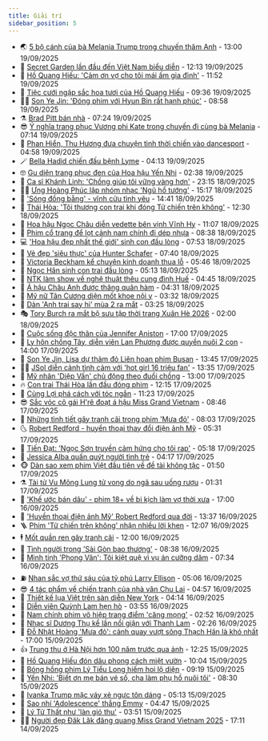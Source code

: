 ```yaml
---
title: Giải trí
sidebar_position: 5
---
```


<!-- vnexpress-giai-tri:START -->
- 🌏 [5 bộ cánh của bà Melania Trump trong chuyến thăm Anh](https://vnexpress.net/5-bo-canh-cua-ba-melania-trump-trong-chuyen-tham-anh-4941022.html) - 13:00 19/09/2025
- 💫 [Secret Garden lần đầu đến Việt Nam biểu diễn](https://vnexpress.net/secret-garden-lan-dau-den-viet-nam-bieu-dien-4941245.html) - 12:13 19/09/2025
- 🌮 [Hồ Quang Hiếu: &#39;Cảm ơn vợ cho tôi mái ấm gia đình&#39;](https://vnexpress.net/ho-quang-hieu-cam-on-vo-cho-toi-mai-am-gia-dinh-4941073.html) - 11:52 19/09/2025
- 🧠 [Tiệc cưới ngập sắc hoa tươi của Hồ Quang Hiếu](https://vnexpress.net/tiec-cuoi-ngap-sac-hoa-tuoi-cua-ho-quang-hieu-4941057.html) - 09:36 19/09/2025
- 👨‍🏫 [Son Ye Jin: &#39;Đóng phim với Hyun Bin rất hạnh phúc&#39;](https://vnexpress.net/son-ye-jin-dong-phim-voi-hyun-bin-rat-hanh-phuc-4941141.html) - 08:58 19/09/2025
- ⚗️ [Brad Pitt bán nhà](https://vnexpress.net/brad-pitt-ban-nha-4940996.html) - 07:24 19/09/2025
- 😎 [Ý nghĩa trang phục Vương phi Kate trong chuyến đi cùng bà Melania](https://vnexpress.net/y-nghia-trang-phuc-vuong-phi-kate-trong-chuyen-di-cung-ba-melania-4941006.html) - 07:14 19/09/2025
- 🫣 [Phan Hiển, Thu Hương đưa chuyện tình thời chiến vào dancesport](https://vnexpress.net/phan-hien-thu-huong-dua-chuyen-tinh-thoi-chien-vao-dancesport-4940976.html) - 04:58 19/09/2025
- 🪄 [Bella Hadid chiến đấu bệnh Lyme](https://vnexpress.net/bella-hadid-chien-dau-benh-lyme-4940933.html) - 04:13 19/09/2025
- 🤓 [Gu diện trang phục đen của Hoa hậu Yến Nhi](https://vnexpress.net/gu-dien-trang-phuc-den-cua-hoa-hau-yen-nhi-4940210.html) - 02:38 19/09/2025
- 🫶 [Ca sĩ Khánh Linh: &#39;Chồng giúp tôi vững vàng hơn&#39;](https://vnexpress.net/ca-si-khanh-linh-chong-giup-toi-vung-vang-hon-4939825.html) - 23:15 18/09/2025
- 🧑‍🏫 [Ưng Hoàng Phúc lập nhóm nhạc &#39;Ngũ hổ tướng&#39;](https://vnexpress.net/ung-hoang-phuc-lap-nhom-nhac-ngu-ho-tuong-4940835.html) - 15:17 18/09/2025
- 🦄 [&#39;Sóng đồng bằng&#39; - vĩnh cửu tình yêu](https://vnexpress.net/song-dong-bang-vinh-cuu-tinh-yeu-4940829.html) - 14:41 18/09/2025
- 💫 [Thái Hòa: &#39;Tôi thương con trai khi đóng Tử chiến trên không&#39;](https://vnexpress.net/thai-hoa-toi-thuong-con-trai-khi-dong-tu-chien-tren-khong-4939159.html) - 12:30 18/09/2025
- 🎊 [Hoa hậu Ngọc Châu diễn vedette bên vịnh Vĩnh Hy](https://vnexpress.net/hoa-hau-ngoc-chau-dien-vedette-ben-vinh-vinh-hy-4940715.html) - 11:07 18/09/2025
- 👹 [Phim cổ trang để lọt cảnh nam chính đi dép nhựa](https://vnexpress.net/phim-co-trang-de-lot-canh-nam-chinh-di-dep-nhua-4940546.html) - 08:38 18/09/2025
- 💻 [&#39;Hoa hậu đẹp nhất thế giới&#39; sinh con đầu lòng](https://vnexpress.net/hoa-hau-dep-nhat-the-gioi-sinh-con-dau-long-4940608.html) - 07:53 18/09/2025
- 🤡 [Vẻ đẹp &#39;siêu thực&#39; của Hunter Schafer](https://vnexpress.net/ve-dep-sieu-thuc-cua-hunter-schafer-4939778.html) - 07:40 18/09/2025
- 🥰 [Victoria Beckham kể chuyện kinh doanh thua lỗ](https://vnexpress.net/victoria-beckham-ke-chuyen-kinh-doanh-thua-lo-4940511.html) - 05:46 18/09/2025
- 🚀 [Ngọc Hân sinh con trai đầu lòng](https://vnexpress.net/ngoc-han-sinh-con-trai-dau-long-4940623.html) - 05:13 18/09/2025
- 📝 [NTK làm show về nghệ thuật thêu cung đình Huế](https://vnexpress.net/ntk-lam-show-ve-nghe-thuat-theu-cung-dinh-hue-4940076.html) - 04:45 18/09/2025
- 🐲 [Á hậu Châu Anh được thăng quân hàm](https://vnexpress.net/a-hau-chau-anh-duoc-thang-quan-ham-4940534.html) - 04:31 18/09/2025
- 🎃 [Mỹ nữ Tân Cương diện mốt khoe nội y](https://vnexpress.net/my-nu-tan-cuong-dien-mot-khoe-noi-y-4940247.html) - 03:32 18/09/2025
- 🤠 [Dàn &#39;Anh trai say hi&#39; mùa 2 ra mắt](https://vnexpress.net/dan-anh-trai-say-hi-mua-2-ra-mat-4940398.html) - 03:25 18/09/2025
- 🎭 [Tory Burch ra mắt bộ sưu tập thời trang Xuân Hè 2026](https://vnexpress.net/tory-burch-ra-mat-bo-suu-tap-thoi-trang-xuan-he-2026-4940070.html) - 02:00 18/09/2025
- 🧰 [Cuộc sống độc thân của Jennifer Aniston](https://vnexpress.net/cuoc-song-doc-than-cua-jennifer-aniston-4939259.html) - 17:00 17/09/2025
- 🦍 [Ly hôn chồng Tây, diễn viên Lan Phương được quyền nuôi 2 con](https://vnexpress.net/ly-hon-chong-tay-dien-vien-lan-phuong-duoc-quyen-nuoi-2-con-4940319.html) - 14:00 17/09/2025
- 🌝 [Son Ye Jin, Lisa dự thảm đỏ Liên hoan phim Busan](https://vnexpress.net/son-ye-jin-lisa-du-tham-do-lien-hoan-phim-busan-4940364.html) - 13:45 17/09/2025
- 🧑‍💻 [JSol diễn cảnh tình cảm với &#39;hot girl 16 triệu fan&#39;](https://vnexpress.net/jsol-dien-canh-tinh-cam-voi-hot-girl-16-trieu-fan-4940166.html) - 13:35 17/09/2025
- 🥸 [Mỹ nhân &#39;Diệp Vấn&#39; chủ động theo đuổi chồng](https://vnexpress.net/my-nhan-diep-van-chu-dong-theo-duoi-chong-4939823.html) - 13:00 17/09/2025
- 🔥 [Con trai Thái Hòa lần đầu đóng phim](https://vnexpress.net/con-trai-thai-hoa-lan-dau-dong-phim-4939911.html) - 12:15 17/09/2025
- 🐎 [Củng Lợi phá cách với tóc ngắn](https://vnexpress.net/cung-loi-pha-cach-voi-toc-ngan-4940171.html) - 11:23 17/09/2025
- 😎 [Sắc vóc cô gái H&#39;rê đoạt á hậu Miss Grand Vietnam](https://vnexpress.net/sac-voc-co-gai-h-re-doat-a-hau-miss-grand-vietnam-4939745.html) - 08:46 17/09/2025
- 🦄 [Những tình tiết gây tranh cãi trong phim &#39;Mưa đỏ&#39;](https://vnexpress.net/tinh-tiet-phim-mua-do-vap-phan-ung-4939283.html) - 08:03 17/09/2025
- 🌜 [Robert Redford - huyền thoại thay đổi điện ảnh Mỹ](https://vnexpress.net/robert-redford-huyen-thoai-thay-doi-dien-anh-my-4939986.html) - 05:31 17/09/2025
- 🚦 [Tiến Đạt: &#39;Ngọc Sơn truyền cảm hứng cho tôi rap&#39;](https://vnexpress.net/tien-dat-ngoc-son-truyen-cam-hung-cho-toi-rap-4939894.html) - 05:18 17/09/2025
- 🧐 [Jessica Alba quấn quýt người tình trẻ](https://vnexpress.net/jessica-alba-quan-quyt-nguoi-tinh-tre-4940006.html) - 04:17 17/09/2025
- 🐵 [Dàn sao xem phim Việt đầu tiên về đề tài không tặc](https://vnexpress.net/dan-sao-xem-phim-viet-dau-tien-ve-de-tai-khong-tac-4939998.html) - 01:50 17/09/2025
- ⚗️ [Tài tử Vu Mông Lung tử vong do ngã sau uống rượu](https://vnexpress.net/tai-tu-vu-mong-lung-tu-vong-do-nga-sau-uong-ruou-4939992.html) - 01:31 17/09/2025
- 👺 [&#39;Khế ước bán dâu&#39; - phim 18+ về bi kịch làm vợ thời xưa](https://vnexpress.net/giai-tri/phim/thu-vien-phim/khe-uoc-ban-dau-838) - 17:00 16/09/2025
- 🌊 [&#39;Huyền thoại điện ảnh Mỹ&#39; Robert Redford qua đời](https://vnexpress.net/huyen-thoai-dien-anh-my-robert-redford-qua-doi-4939900.html) - 13:37 16/09/2025
- 🪜 [Phim &#39;Tử chiến trên không&#39; nhận nhiều lời khen](https://vnexpress.net/phim-tu-chien-tren-khong-nhan-nhieu-loi-khen-4939876.html) - 12:07 16/09/2025
- 🕴 [Mốt quần ren gây tranh cãi](https://vnexpress.net/mot-quan-ren-gay-tranh-cai-4939815.html) - 12:00 16/09/2025
- 💃 [Tình người trong &#39;Sài Gòn bao thương&#39;](https://vnexpress.net/tinh-nguoi-trong-sai-gon-bao-thuong-4938895.html) - 08:38 16/09/2025
- 🦄 [Minh tinh &#39;Phong Vân&#39;: Tôi kiệt quệ vì vụ án cưỡng dâm](https://vnexpress.net/minh-tinh-phong-van-toi-kiet-que-vi-vu-an-cuong-dam-4939707.html) - 07:34 16/09/2025
- ⛽️ [Nhan sắc vợ thứ sáu của tỷ phú Larry Ellison](https://vnexpress.net/nhan-sac-vo-thu-sau-cua-ty-phu-larry-ellison-4939549.html) - 05:06 16/09/2025
- 😎 [4 tác phẩm về chiến tranh của nhà văn Chu Lai](https://vnexpress.net/4-tac-pham-ve-chien-tranh-cua-nha-van-chu-lai-4939139.html) - 04:57 16/09/2025
- 🌊 [Thiết kế lụa Việt trên sàn diễn New York](https://vnexpress.net/thiet-ke-lua-viet-tren-san-dien-new-york-4939612.html) - 04:14 16/09/2025
- 🐲 [Diễn viên Quỳnh Lam hẹn hò](https://vnexpress.net/dien-vien-quynh-lam-hen-ho-4939581.html) - 03:55 16/09/2025
- 💂 [Nam chính phim võ hiệp trang điểm &#39;căng mọng&#39;](https://vnexpress.net/nam-chinh-phim-vo-hiep-trang-diem-cang-mong-4939513.html) - 02:52 16/09/2025
- 🙉 [Nhạc sĩ Dương Thụ kể lần nổi giận với Thanh Lam](https://vnexpress.net/nhac-si-duong-thu-ke-lan-noi-gian-voi-thanh-lam-4939361.html) - 02:26 16/09/2025
- 💪 [Đỗ Nhật Hoàng &#39;Mưa đỏ&#39;: cảnh quay vượt sông Thạch Hãn là khó nhất](https://vnexpress.net/do-nhat-hoang-mua-do-canh-quay-vuot-song-thach-han-la-kho-nhat-4939324.html) - 17:00 15/09/2025
- 👍 [Trung thu ở Hà Nội hơn 100 năm trước qua ảnh](https://vnexpress.net/trung-thu-o-ha-noi-hon-100-nam-truoc-qua-anh-4939059.html) - 12:25 15/09/2025
- 💪 [Hồ Quang Hiếu đón dâu phong cách miệt vườn](https://vnexpress.net/ho-quang-hieu-don-dau-phong-cach-miet-vuon-4939343.html) - 10:04 15/09/2025
- 💄 [Bóng hồng phim Lý Tiểu Long hiếm hoi lộ diện](https://vnexpress.net/bong-hong-phim-ly-tieu-long-hiem-hoi-lo-dien-4939255.html) - 09:19 15/09/2025
- 🦩 [Yến Nhi: &#39;Biết ơn mẹ bán vé số, cha làm phụ hồ nuôi tôi&#39;](https://vnexpress.net/yen-nhi-biet-on-me-ban-ve-so-cha-lam-phu-ho-nuoi-toi-4939240.html) - 08:30 15/09/2025
- 🥸 [Ivanka Trump mặc váy xẻ ngực tôn dáng](https://vnexpress.net/ivanka-trump-mac-vay-xe-nguc-ton-dang-4939219.html) - 05:13 15/09/2025
- 🧰 [Sao nhí &#39;Adolescence&#39; thắng Emmy](https://vnexpress.net/sao-nhi-adolescence-thang-emmy-4939054.html) - 04:47 15/09/2025
- 💼 [Lý Tử Thất như &#39;làn gió thu&#39;](https://vnexpress.net/ly-tu-that-nhu-lan-gio-thu-4939104.html) - 03:51 15/09/2025
- 🧑‍💻 [Người đẹp Đăk Lăk đăng quang Miss Grand Vietnam 2025](https://vnexpress.net/nguoi-dep-dak-lak-dang-quang-miss-grand-vietnam-2025-4938953.html) - 17:11 14/09/2025<!-- vnexpress-giai-tri:END -->

